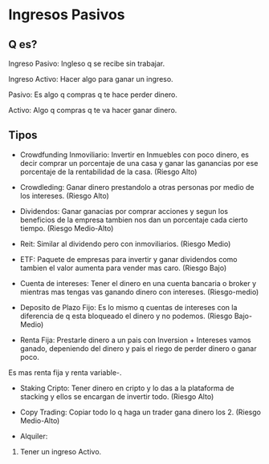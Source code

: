 # Ingresos Pasivos

## Q es?
Ingreso Pasivo: Ingleso q se recibe sin trabajar.

Ingreso Activo: Hacer algo para ganar un ingreso.

Pasivo: Es algo q compras q te hace perder dinero.

Activo: Algo q compras q te va hacer ganar dinero.

## Tipos
* Crowdfunding Inmoviliario: Invertir en Inmuebles con poco dinero, es decir comprar un porcentaje de una casa y ganar las ganancias por ese porcentaje de la rentabilidad de la casa. (Riesgo Alto)

* Crowdleding: Ganar dinero prestandolo a otras personas por medio de los intereses. (Riesgo Alto)

* Dividendos: Ganar ganacias por comprar acciones y segun los beneficios de la empresa tambien nos dan un porcentaje cada cierto tiempo. (Riesgo Medio-Alto)

* Reit: Similar al dividendo pero con inmoviliarios. (Riesgo Medio)

* ETF: Paquete de empresas para invertir y ganar dividendos como tambien el valor aumenta para vender mas caro. (Riesgo Bajo)

* Cuenta de intereses: Tener el dinero en una cuenta bancaria o broker y mientras mas tengas vas ganando dinero con intereses. (Riesgo-medio)

* Deposito de Plazo Fijo: Es lo mismo q cuentas de intereses con la diferencia de q esta bloqueado el dinero y no podemos. (Riesgo Bajo-Medio)

* Renta Fija: Prestarle dinero a un pais con Inversion + Intereses vamos ganado, depeniendo del dinero y pais el riego de perder dinero o ganar poco.

Es mas renta fija y renta variable-.

* Staking Cripto: Tener dinero en cripto y lo das a la plataforma de stacking y ellos se encargan de invertir todo. (Riesgo Alto)

* Copy Trading: Copiar todo lo q haga un trader gana dinero los 2. (Riesgo Medio-Alto)

* Alquiler: 

1. Tener un ingreso Activo.
